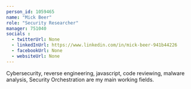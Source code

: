 ```yaml
---
person_id: 1059465
name: "Mick Beer"
role: "Security Researcher"
manager: 751040
socials :
  - twitterUrl: None
  - linkedInUrl: https://www.linkedin.com/in/mick-beer-941b44226
  - facebookUrl: None
  - websiteUrl: None
---
```

Cybersecurity, reverse engineering, javascript, code reviewing, malware analysis, Security Orchestration are my main working fields.
